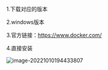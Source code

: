 1.下载对应的版本

2.windows版本

3.官方链接：https://www.docker.com/

4.直接安装

![image-20221010194433807](C:\Users\10669\AppData\Roaming\Typora\typora-user-images\image-20221010194433807.png)